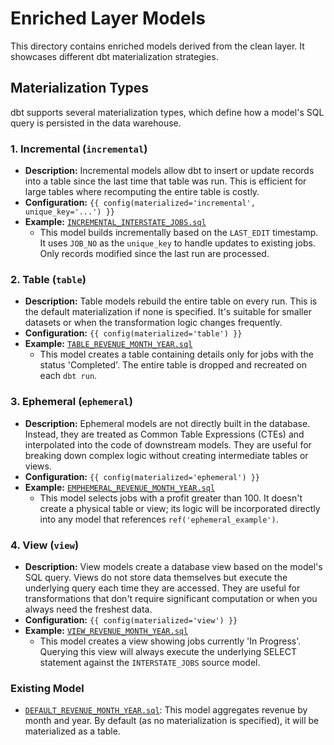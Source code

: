 # Enriched Layer Models

This directory contains enriched models derived from the clean layer. It showcases different dbt materialization strategies.

## Materialization Types

dbt supports several materialization types, which define how a model's SQL query is persisted in the data warehouse.

### 1. Incremental (`incremental`)

*   **Description:** Incremental models allow dbt to insert or update records into a table since the last time that table was run. This is efficient for large tables where recomputing the entire table is costly.
*   **Configuration:** `{{ config(materialized='incremental', unique_key='...') }}`
*   **Example:** [`INCREMENTAL_INTERSTATE_JOBS.sql`](./INCREMENTAL_INTERSTATE_JOBS.sql)
    *   This model builds incrementally based on the `LAST_EDIT` timestamp. It uses `JOB_NO` as the `unique_key` to handle updates to existing jobs. Only records modified since the last run are processed.

### 2. Table (`table`)

*   **Description:** Table models rebuild the entire table on every run. This is the default materialization if none is specified. It's suitable for smaller datasets or when the transformation logic changes frequently.
*   **Configuration:** `{{ config(materialized='table') }}`
*   **Example:** [`TABLE_REVENUE_MONTH_YEAR.sql`](./TABLE_REVENUE_MONTH_YEAR.sql)
    *   This model creates a table containing details only for jobs with the status 'Completed'. The entire table is dropped and recreated on each `dbt run`.

### 3. Ephemeral (`ephemeral`)

*   **Description:** Ephemeral models are not directly built in the database. Instead, they are treated as Common Table Expressions (CTEs) and interpolated into the code of downstream models. They are useful for breaking down complex logic without creating intermediate tables or views.
*   **Configuration:** `{{ config(materialized='ephemeral') }}`
*   **Example:** [`EMPHEMERAL_REVENUE_MONTH_YEAR.sql`](./EMPHEMERAL_REVENUE_MONTH_YEAR.sql)
    *   This model selects jobs with a profit greater than 100. It doesn't create a physical table or view; its logic will be incorporated directly into any model that references `ref('ephemeral_example')`.

### 4. View (`view`)

*   **Description:** View models create a database view based on the model's SQL query. Views do not store data themselves but execute the underlying query each time they are accessed. They are useful for transformations that don't require significant computation or when you always need the freshest data.
*   **Configuration:** `{{ config(materialized='view') }}`
*   **Example:** [`VIEW_REVENUE_MONTH_YEAR.sql`](./VIEW_REVENUE_MONTH_YEAR.sql)
    *   This model creates a view showing jobs currently 'In Progress'. Querying this view will always execute the underlying SELECT statement against the `INTERSTATE_JOBS` source model.

### Existing Model

*   [`DEFAULT_REVENUE_MONTH_YEAR.sql`](./DEFAULT_REVENUE_MONTH_YEAR.sql): This model aggregates revenue by month and year. By default (as no materialization is specified), it will be materialized as a table.